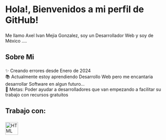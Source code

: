 <h1 align="left">Hola!, Bienvenidos a mi perfil de GitHub!</h1>

###

<p align="left">Me llamo Axel Ivan Mejia Gonzalez, soy un Desarrollador Web y soy de México ....</p>

###

<h2 align="left">Sobre Mi</h2>

###

<p align="left">✨ Creando errores desde Enero de 2024<br>📚 Actualmente estoy aprendiendo Desarrollo Web pero me encantaria desarrollar Software en algun futuro...<br>🎯 Metas: Poder ayudar a desarrolladores que van empezando a facilitar su trabajo con recursos gratuitos

###

<h2 align="left">Trabajo con: </h2>

###

<div align="left">
  <div align="left">
  <img src="https://github.com/SuaveV9/SuaveV9/assets/78668658/4e7388d9-802f-47d9-bbf6-75797e68dbed" height="40" alt="HTML Logo"  />
  <img width="12" />
</div>

###

